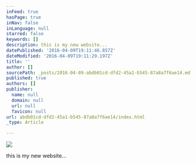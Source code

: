 ```yaml
---
inFeed: true
hasPage: true
inNav: false
inLanguage: null
starred: false
keywords: []
description: this is my new website...
datePublished: '2016-04-09T19:11:46.857Z'
dateModified: '2016-04-09T19:11:29.197Z'
title: ''
author: []
sourcePath: _posts/2016-04-09-abdb01cd-dfd2-45a1-b545-87a8a7f6ae14.md
published: true
authors: []
publisher:
  name: null
  domain: null
  url: null
  favicon: null
url: abdb01cd-dfd2-45a1-b545-87a8a7f6ae14/index.html
_type: Article

---
```

![](https://the-grid-user-content.s3-us-west-2.amazonaws.com/f6c0dfaa-e426-4120-8bb4-19ad27008b33.png)

this is my new website...